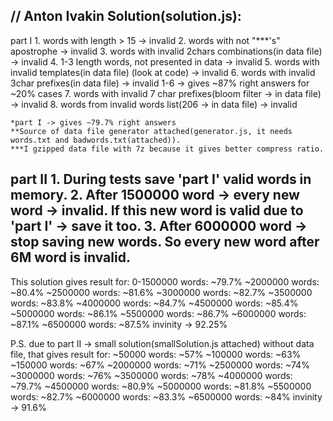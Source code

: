 // Anton Ivakin
Solution(solution.js):
-------------------
part I
	1. words with length > 15 -> invalid
	2. words with not "***'s" apostrophe -> invalid
	3. words with invalid 2chars combinations(in data file) -> invalid
	4. 1-3 length words, not presented in data -> invalid
	5. words with invalid templates(in data file) (look at code) -> invalid
	6. words with invalid 3char prefixes(in data file) -> invalid
	1-6 -> gives ~87% right answers for ~20% cases
	7. words with invalid 7 char prefixes(bloom filter -> in data file) -> invalid
	8. words from invalid words list(206 -> in data file) -> invalid

	*part I -> gives ~79.7% right answers
	**Source of data file generator attached(generator.js, it needs words.txt and badwords.txt(attached)).
	***I gzipped data file with 7z because it gives better compress ratio.
part II
	1. During tests save 'part I' valid words in memory.
	2. After 1500000 word -> every new word -> invalid. If this new word is valid due to 'part I' -> save it too.
	3. After 6000000 word -> stop saving new words. So every new word after 6M word is invalid.
-------------------
This solution gives result for:
0-1500000 words: ~79.7%
~2000000 words: ~80.4%
~2500000 words: ~81.6%
~3000000 words: ~82.7%
~3500000 words: ~83.8%
~4000000 words: ~84.7%
~4500000 words: ~85.4%
~5000000 words: ~86.1%
~5500000 words: ~86.7%
~6000000 words: ~87.1%
~6500000 words: ~87.5%
invinity -> 92.25%


P.S.
due to part II -> small solution(smallSolution.js attached) without data file, that gives result for:
~50000 words: ~57%
~100000 words: ~63%
~150000 words: ~67%
~2000000 words: ~71%
~2500000 words: ~74%
~3000000 words: ~76%
~3500000 words: ~78%
~4000000 words: ~79.7%
~4500000 words: ~80.9%
~5000000 words: ~81.8%
~5500000 words: ~82.7%
~6000000 words: ~83.3%
~6500000 words: ~84%
invinity -> 91.6%